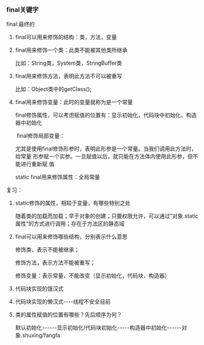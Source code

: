 ### final关键字

final:最终的

1. final可以用来修饰的结构：类，方法，变量

2. final用来修饰一个类：此类不能被其他类所继承

   比如：String类，System类，StringBuffer类

3. final用来修饰方法，表明此方法不可以被重写

   比如：Object类中的getClass();

4. final用来修饰变量：此时的变量就称为是一个常量

   ​		final修饰属性，可以考虑赋值的位置有：显示初始化，代码块中初始化，构造器中初始化

   ​		final修饰局部变量：

   ​				尤其是使用final修饰形参时，表明此形参是一个常量。当我们调用此方法时，给常量				形参赋一个实参。一旦赋值以后，就只能在方法体内使用此形参，但不能进行重新赋				值

   static final用来修饰属性：全局常量

复习：

1. static修饰的属性，相较于变量，有哪些特别之处

   随着类的加载而加载；早于对象的创建；只要权限允许，可以通过”对象.static 属性“的方式进行调用；存在于方法区的静态域

2. final可以用来修饰哪些结构，分别表示什么意思

   修饰类，表示不能被继承；

   修饰方法，表示方法不能被重写；

   修饰变量：表示常量，不能改变（显示初始化，代码块，构造器）

3. 代码块实现的饿汉式

4. 代码块实现的懒汉式----线程不安全目前

5. 类的属性赋值的位置有哪些？先后顺序为何？

   默认初始化------显示初始化/代码块初始化-----构造器中初始化------对象.shuxing/fangfa